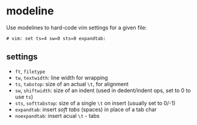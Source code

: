 # modeline

Use modelines to hard-code vim settings for a given file:

```
# vim: set ts=4 sw=0 sts=0 expandtab:
```

## settings

- `ft`, `filetype`
- `tw`, `textwidth`: line width for wrapping
- `ts`, `tabstop`: size of an actual `\t`, for alignment
- `sw`, `shiftwidth`: size of an indent (used in dedent/indent ops, set to 0 to use `ts`)
- `sts`, `softtabstop`: size of a single `\t` on insert (usually set to 0/-1)
- `expandtab`: insert *soft tabs* (spaces) in place of a tab char
- `noexpandtab`: insert acual `\t` - tabs
